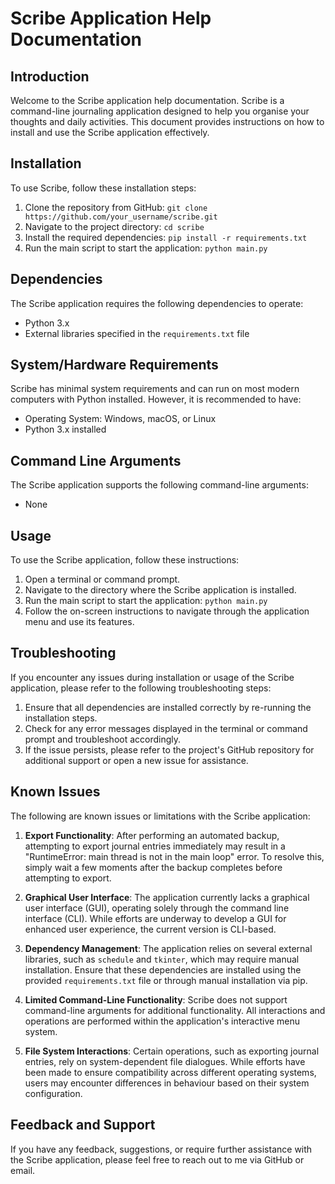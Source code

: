 # Scribe Application Help Documentation

## Introduction
Welcome to the Scribe application help documentation. Scribe is a command-line journaling application designed to help you organise your thoughts and daily activities. This document provides instructions on how to install and use the Scribe application effectively.

## Installation
To use Scribe, follow these installation steps:
1. Clone the repository from GitHub: `git clone https://github.com/your_username/scribe.git`
2. Navigate to the project directory: `cd scribe`
3. Install the required dependencies: `pip install -r requirements.txt`
4. Run the main script to start the application: `python main.py`

## Dependencies
The Scribe application requires the following dependencies to operate:
- Python 3.x
- External libraries specified in the `requirements.txt` file

## System/Hardware Requirements
Scribe has minimal system requirements and can run on most modern computers with Python installed. However, it is recommended to have:
- Operating System: Windows, macOS, or Linux
- Python 3.x installed

## Command Line Arguments
The Scribe application supports the following command-line arguments:
- None

## Usage
To use the Scribe application, follow these instructions:
1. Open a terminal or command prompt.
2. Navigate to the directory where the Scribe application is installed.
3. Run the main script to start the application: `python main.py`
4. Follow the on-screen instructions to navigate through the application menu and use its features.

## Troubleshooting
If you encounter any issues during installation or usage of the Scribe application, please refer to the following troubleshooting steps:
1. Ensure that all dependencies are installed correctly by re-running the installation steps.
2. Check for any error messages displayed in the terminal or command prompt and troubleshoot accordingly.
3. If the issue persists, please refer to the project's GitHub repository for additional support or open a new issue for assistance.

## Known Issues

The following are known issues or limitations with the Scribe application:

1. **Export Functionality**: After performing an automated backup, attempting to export journal entries immediately may result in a "RuntimeError: main thread is not in the main loop" error. To resolve this, simply wait a few moments after the backup completes before attempting to export.

2. **Graphical User Interface**: The application currently lacks a graphical user interface (GUI), operating solely through the command line interface (CLI). While efforts are underway to develop a GUI for enhanced user experience, the current version is CLI-based.

3. **Dependency Management**: The application relies on several external libraries, such as `schedule` and `tkinter`, which may require manual installation. Ensure that these dependencies are installed using the provided `requirements.txt` file or through manual installation via pip.

4. **Limited Command-Line Functionality**: Scribe does not support command-line arguments for additional functionality. All interactions and operations are performed within the application's interactive menu system.

5. **File System Interactions**: Certain operations, such as exporting journal entries, rely on system-dependent file dialogues. While efforts have been made to ensure compatibility across different operating systems, users may encounter differences in behaviour based on their system configuration.

## Feedback and Support
If you have any feedback, suggestions, or require further assistance with the Scribe application, please feel free to reach out to me via GitHub or email.
